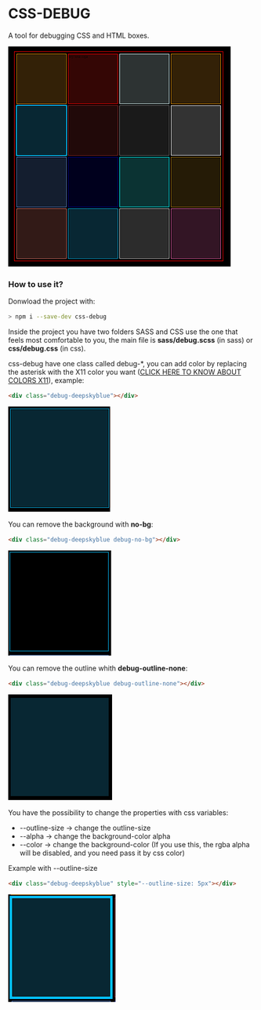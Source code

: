 # CSS-DEBUG
A tool for debugging CSS and HTML boxes.

![Base image](https://github.com/gammafp/css-debug/blob/main/page-test/img/base.png?raw=true)

### How to use it?

Donwload the project with:
```bash
> npm i --save-dev css-debug
```
Inside the project you have two folders SASS and CSS use the one that feels most comfortable to you, the main file is **sass/debug.scss** (in sass) or **css/debug.css** (in css).

css-debug have one class called debug-*, you can add color by replacing the asterisk with the X11 color you want ([CLICK HERE TO KNOW ABOUT COLORS X11](https://en.wikipedia.org/wiki/X11_color_names)), example:

```html
<div class="debug-deepskyblue"></div>
```
![use debug](https://github.com/gammafp/css-debug/blob/main/page-test/img/example-implementation.png?raw=true)

You can remove the background with **no-bg**:
```html
<div class="debug-deepskyblue debug-no-bg"></div>
```
![No background](https://github.com/gammafp/css-debug/blob/main/page-test/img/example-implementation-nobg.png?raw=true)

You can remove the outline whith **debug-outline-none**:
```html
<div class="debug-deepskyblue debug-outline-none"></div>
```
![No outline](https://github.com/gammafp/css-debug/blob/main/page-test/img/example-implementation-outlinenone.png?raw=true)

You have the possibility to change the properties with css variables:
- --outline-size -> change the outline-size
- --alpha -> change the background-color alpha
- --color -> change the background-color (If you use this, the rgba alpha will be disabled, and you need pass it by css color)

Example with --outline-size
```html
<div class="debug-deepskyblue" style="--outline-size: 5px"></div>
```
![Change size](https://github.com/gammafp/css-debug/blob/main/page-test/img/example-implementation-size.png?raw=true)